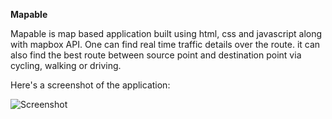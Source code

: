 **Mapable**

Mapable is map based application built using html, css and javascript along with mapbox API. One can find real time traffic details over the route. it can also find the best route between source point and destination point via cycling, walking or driving.

Here's a screenshot of the application:

![Screenshot](https://user-images.githubusercontent.com/54570007/138435338-8ba24b11-eca8-4ee2-8860-4952834706f3.png)

[Author: ]: https://github.com/atom19-i